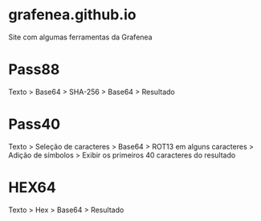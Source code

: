 # grafenea.github.io
Site com algumas ferramentas da Grafenea

# Pass88
Texto > Base64 > SHA-256 > Base64 > Resultado

# Pass40
Texto > Seleção de caracteres > Base64 > ROT13 em alguns caracteres > Adição de símbolos > Exibir os primeiros 40 caracteres do resultado

# HEX64
Texto > Hex > Base64 > Resultado


